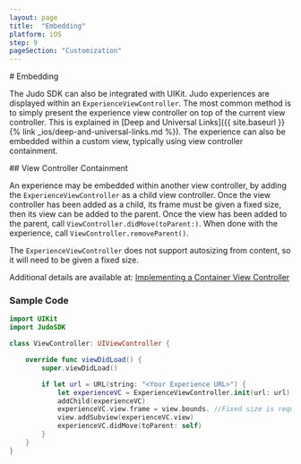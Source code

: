 ```yaml
---
layout: page
title:  "Embedding"
platform: iOS
step: 9
pageSection: "Customization"
---
```

<section id="{{page.title | slugify }}" markdown=1>
# Embedding

The Judo SDK can also be integrated with UIKit.  Judo experiences are displayed within an `ExperienceViewController`.  The most common method is to simply present the experience view controller on top of the current view controller.  This is explained in [Deep and Universal Links]({{ site.baseurl }}{% link _ios/deep-and-universal-links.md %}).  The experience can also be embedded within a custom view, typically using view controller containment.

</section>
<section id="view-controller-containment" markdown=1>
## View Controller Containment

An experience may be embedded within another view controller, by adding the `ExperienceViewController` as a child view controller.  Once the view controller has been added as a child, its frame must be given a fixed size, then its view can be added to the parent.   Once the view has been added to the parent, call `ViewController.didMove(toParent:)`.   When done with the experience, call `ViewController.removeParent()`.

The `ExperienceViewController` does not support autosizing from content, so it will need to be given a fixed size.

Additional details are available at: [Implementing a Container View Controller](https://developer.apple.com/library/archive/featuredarticles/ViewControllerPGforiPhoneOS/ImplementingaContainerViewController.html)

### Sample Code

```swift
import UIKit
import JudoSDK

class ViewController: UIViewController {

    override func viewDidLoad() {
        super.viewDidLoad()

        if let url = URL(string: "<Your Experience URL>") {
            let experienceVC = ExperienceViewController.init(url: url)
            addChild(experienceVC)
            experienceVC.view.frame = view.bounds. //Fixed size is required here.
            view.addSubview(experienceVC.view)
            experienceVC.didMove(toParent: self)
        }
    }
}
```
</section>